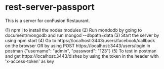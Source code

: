 # rest-server-passport
This is a server for conFusion Restaurant.

(1) npm i to install the nodes modules
(2) Run mondodb by going to document/mongodb and run mongod --dbpath=data
(3) Start the server by using npm start
(4) Go to https://localhost:3443/users/facebook/callback on the browser
    OR by using POST https://localhost:3443/users/login in postman {"username": "admin", "password": "123"}
(5) To test in postman and get https://localhost:3443/dishes by using the token in the header with 'x-access-token' as key
